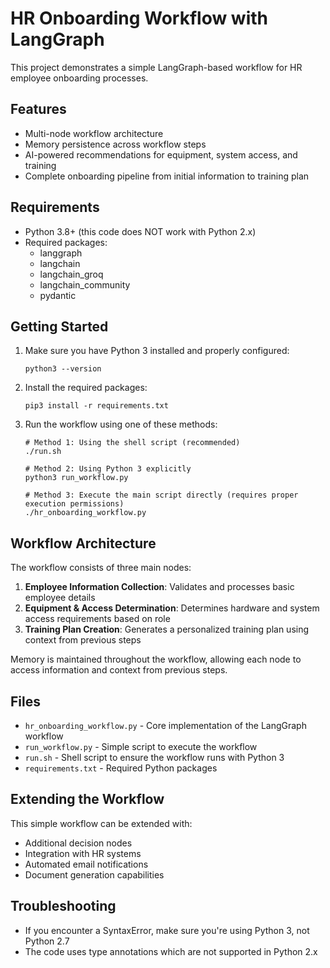 # HR Onboarding Workflow with LangGraph

This project demonstrates a simple LangGraph-based workflow for HR employee onboarding processes.

## Features

- Multi-node workflow architecture
- Memory persistence across workflow steps
- AI-powered recommendations for equipment, system access, and training
- Complete onboarding pipeline from initial information to training plan

## Requirements

- Python 3.8+ (this code does NOT work with Python 2.x)
- Required packages:
  - langgraph
  - langchain
  - langchain_groq
  - langchain_community
  - pydantic

## Getting Started

1. Make sure you have Python 3 installed and properly configured:
   ```
   python3 --version
   ```

2. Install the required packages:
   ```
   pip3 install -r requirements.txt
   ```

3. Run the workflow using one of these methods:
   ```
   # Method 1: Using the shell script (recommended)
   ./run.sh
   
   # Method 2: Using Python 3 explicitly
   python3 run_workflow.py
   
   # Method 3: Execute the main script directly (requires proper execution permissions)
   ./hr_onboarding_workflow.py
   ```

## Workflow Architecture

The workflow consists of three main nodes:

1. **Employee Information Collection**: Validates and processes basic employee details
2. **Equipment & Access Determination**: Determines hardware and system access requirements based on role
3. **Training Plan Creation**: Generates a personalized training plan using context from previous steps

Memory is maintained throughout the workflow, allowing each node to access information and context from previous steps.

## Files

- `hr_onboarding_workflow.py` - Core implementation of the LangGraph workflow
- `run_workflow.py` - Simple script to execute the workflow
- `run.sh` - Shell script to ensure the workflow runs with Python 3
- `requirements.txt` - Required Python packages

## Extending the Workflow

This simple workflow can be extended with:
- Additional decision nodes
- Integration with HR systems
- Automated email notifications
- Document generation capabilities

## Troubleshooting

- If you encounter a SyntaxError, make sure you're using Python 3, not Python 2.7
- The code uses type annotations which are not supported in Python 2.x 